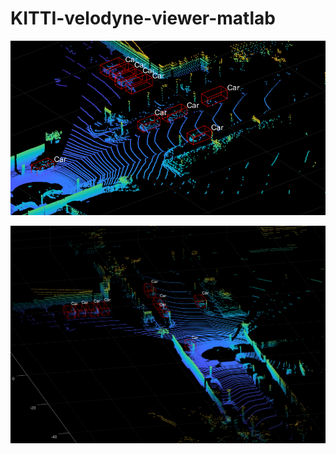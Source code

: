 # KITTI-velodyne-viewer-matlab

![image-20210808141528565](README.assets/image-20210808141528565.png)

![image-20210808141547743](README.assets/image-20210808141547743.png)

